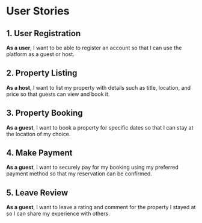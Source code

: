 # User Stories

## 1. User Registration
**As a user**, I want to be able to register an account so that I can use the platform as a guest or host.

## 2. Property Listing
**As a host**, I want to list my property with details such as title, location, and price so that guests can view and book it.

## 3. Property Booking
**As a guest**, I want to book a property for specific dates so that I can stay at the location of my choice.

## 4. Make Payment
**As a guest**, I want to securely pay for my booking using my preferred payment method so that my reservation can be confirmed.

## 5. Leave Review
**As a guest**, I want to leave a rating and comment for the property I stayed at so I can share my experience with others.
